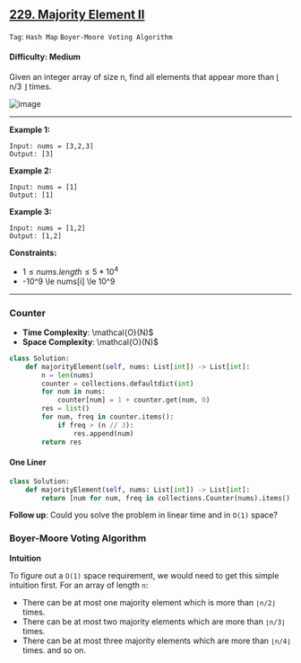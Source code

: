 ## [229. Majority Element II](https://leetcode.com/problems/majority-element-ii)

```Tag```: ```Hash Map``` ```Boyer-Moore Voting Algorithm```

#### Difficulty: Medium

Given an integer array of size n, find all elements that appear more than ⌊ n/3 ⌋ times.

![image](https://github.com/quananhle/Python/assets/35042430/bfe778e3-3c3d-4a76-ab02-16a1145ce5cf)

---

__Example 1:__
```
Input: nums = [3,2,3]
Output: [3]
```

__Example 2:__
```
Input: nums = [1]
Output: [1]
```

__Example 3:__
```
Input: nums = [1,2]
Output: [1,2]
```

__Constraints:__

- $1 \le nums.length \le 5 * 10^4$
- -10^9 \le nums[i] \le 10^9

---

### Counter

- __Time Complexity__: \mathcal{O}(N)$
- __Space Complexity__: \mathcal{O}(N)$

```Python
class Solution:
    def majorityElement(self, nums: List[int]) -> List[int]:
        n = len(nums)
        counter = collections.defaultdict(int)
        for num in nums:
            counter[num] = 1 + counter.get(num, 0)
        res = list()
        for num, freq in counter.items():
            if freq > (n // 3):
                res.append(num)
        return res
```

#### One Liner

```Python
class Solution:
    def majorityElement(self, nums: List[int]) -> List[int]:
        return [num for num, freq in collections.Counter(nums).items() if freq > (len(nums) // 3)]
```

__Follow up__: Could you solve the problem in linear time and in ```O(1)``` space?

### Boyer-Moore Voting Algorithm

__Intuition__

To figure out a ```O(1)``` space requirement, we would need to get this simple intuition first. For an array of length ```n```:

- There can be at most one majority element which is more than ```⌊n/2⌋``` times.
- There can be at most two majority elements which are more than ```⌊n/3⌋``` times.
- There can be at most three majority elements which are more than ```⌊n/4⌋``` times.
and so on.

```Python

```
